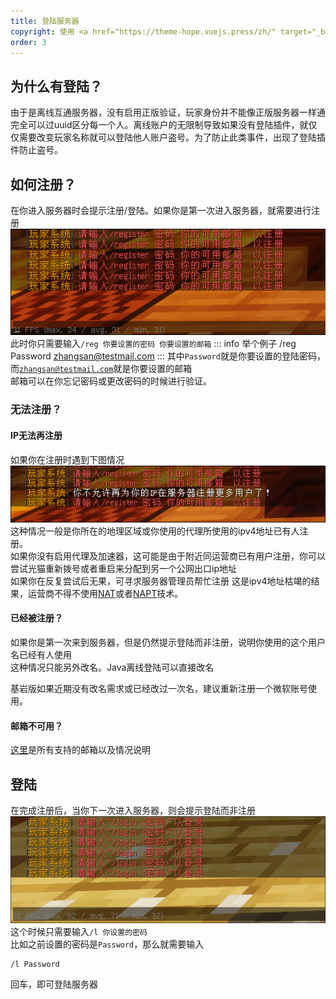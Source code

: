 ```yaml
---
title: 登陆服务器
copyright: 使用 <a href="https://theme-hope.vuejs.press/zh/" target="_blank">VuePress Theme Hope</a> 主题 | Copyleft© 2023 Craft233  <a href="https://icp.gov.moe/?keyword=20232336" target="_blank">萌ICP备20232336号</a>
order: 3
---
```

## 为什么有登陆？
由于是离线互通服务器，没有启用正版验证，玩家身份并不能像正版服务器一样通完全可以过uuid区分每一个人。离线账户的无限制导致如果没有登陆插件，就仅仅需要改变玩家名称就可以登陆他人账户盗号。为了防止此类事件，出现了登陆插件防止盗号。
## 如何注册？
在你进入服务器时会提示注册/登陆。如果你是第一次进入服务器，就需要进行注册
![](../.vuepress/public/docs/login_reg/20230818145439_1.png)
此时你只需要输入<code>/reg 你要设置的密码 你要设置的邮箱</code>
::: info 举个例子
/reg Password zhangsan@testmail.com
:::
其中<code>Password</code>就是你要设置的登陆密码，而<code>zhangsan@testmail.com</code>就是你要设置的邮箱  
邮箱可以在你忘记密码或更改密码的时候进行验证。
### 无法注册？
#### IP无法再注册
如果你在注册时遇到下图情况
![](../.vuepress/public/docs/login_reg/20230818145534_1.png)
这种情况一般是你所在的地理区域或你使用的代理所使用的ipv4地址已有人注册。  
如果你没有启用代理及加速器，这可能是由于附近同运营商已有用户注册，你可以尝试光猫重新拨号或者重启来分配到另一个公网出口ip地址  
如果你在反复尝试后无果，可寻求服务器管理员帮忙注册
这是ipv4地址枯竭的结果，运营商不得不使用[NAT](https://baike.baidu.com/item/NAT/320024)或者[NAPT](https://baike.baidu.com/item/NAPT/61086968)技术。
#### 已经被注册？
如果你是第一次来到服务器，但是仍然提示登陆而非注册，说明你使用的这个用户名已经有人使用  
这种情况只能另外改名。Java离线登陆可以直接改名


基岩版如果近期没有改名需求或已经改过一次名，建议重新注册一个微软账号使用。

#### 邮箱不可用？
[这里](../common_question/)是所有支持的邮箱以及情况说明

## 登陆
在完成注册后，当你下一次进入服务器，则会提示登陆而非注册
![](../.vuepress/public/docs/login_reg/20230818153029_1.png)
这个时候只需要输入<code>/l 你设置的密码</code>  
比如之前设置的密码是<code>Password</code>，那么就需要输入
```
/l Password
```
回车，即可登陆服务器
